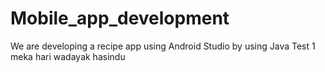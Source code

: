 # Mobile_app_development
We are developing a recipe app using Android Studio by using Java
Test 1
meka hari wadayak
hasindu
